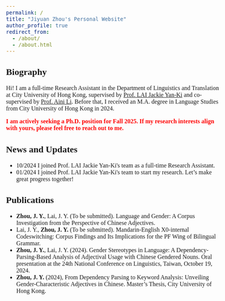 ```yaml
---
permalink: /
title: "Jiyuan Zhou's Personal Website"
author_profile: true
redirect_from: 
  - /about/
  - /about.html
---
```


<style>
  body {
    font-family: Georgia, serif;
    font-size: 16px;
  }
</style>

## Biography
Hi! I am a full-time Research Assistant in the Department of Linguistics and Translation at City University of Hong Kong, supervised by [Prof. LAI Jackie Yan-Ki](https://sites.google.com/view/jyklai) and co-supervised by [Prof. Aini Li](https://ainili-linguist.github.io/index.html). Before that, I received an M.A. degree in Language Studies from City University of Hong Kong in 2024. <!-- My research interest mainly lies in ... -->

<span style="color:red;">**I am actively seeking a Ph.D. position for Fall 2025. If my research interests align with yours, please feel free to reach out to me.**</span>

## News and Updates
- 10/2024 I joined Prof. LAI Jackie Yan-Ki's team as a full-time Research Assistant.
- 01/2024 I joined Prof. LAI Jackie Yan-Ki's team to start my research. Let’s make great progress together!

## Publications
-	**Zhou, J. Y.**, Lai, J. Y. (To be submitted). Language and Gender: A Corpus Investigation from the Perspective of Chinese Adjectives.
-	Lai, J. Y., **Zhou, J. Y.** (To be submitted). Mandarin-English X0-internal Codeswitching: Corpus Findings and Its Implications for the PF Wing of Bilingual Grammar.
-	**Zhou, J. Y.**, Lai, J. Y. (2024). Gender Stereotypes in Language: A Dependency-Parsing-Based Analysis of Adjectival Usage with Chinese Gendered Nouns. Oral presentation at the 24th National Conference on Linguistics, Taiwan, October 19, 2024.
-	**Zhou, J. Y.** (2024), From Dependency Parsing to Keyword Analysis: Unveiling Gender-Characteristic Adjectives in Chinese. Master’s Thesis, City University of Hong Kong.

